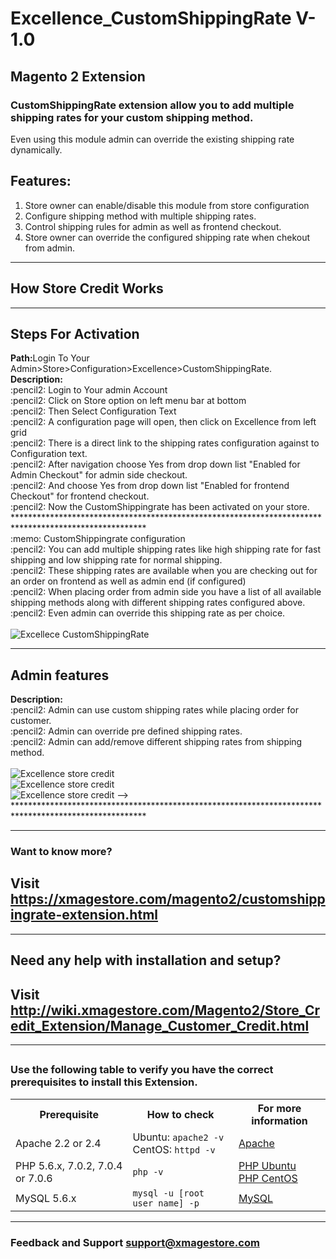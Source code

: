 # Excellence_CustomShippingRate V-1.0
## Magento 2 Extension

### CustomShippingRate extension allow you to add multiple shipping rates for your custom shipping method.

Even using this module admin can override the existing shipping rate dynamically.

## Features:

1. Store owner can enable/disable this module from store configuration
2. Configure shipping method with multiple shipping rates.
3. Control shipping rules for admin as well as frontend checkout.
4. Store owner can override the configured shipping rate when chekout from admin.
___________________________________________________________________________________________________
## How Store Credit Works

__________________________________________________________________________________________________
## Steps For Activation
<div></div>
	<div>
	   <b>Path:</b>Login To Your Admin>Store>Configuration>Excellence>CustomShippingRate.
	</div>
	<div>
		<b>Description: </b> <div>:pencil2: Login to Your admin Account</div>
				     <div>:pencil2: Click on Store option on left menu bar at bottom</div>
				     <div>:pencil2: Then Select Configuration Text</div>
				     <div>:pencil2: A configuration page will open, then click on Excellence from left grid</div>
                     <div>:pencil2: There is a direct link to the shipping rates configuration against to Configuration text.</div>
				     <div>:pencil2: After navigation choose Yes from drop down list  "Enabled for Admin Checkout" for admin side checkout.</div>
				     <div>:pencil2: And choose Yes from drop down list "Enabled for frontend Checkout" for frontend checkout.</div>
		<div>:pencil2: Now the CustomShippingrate has been activated on your store.</div>
	</div>
</div>
******************************************************************************************************
<div>
	:memo: CustomShippingrate configuration
    <div>:pencil2: You can add multiple shipping rates like high shipping rate for fast shipping and low shipping rate for normal shipping.</div>
	<div>:pencil2: These shipping rates are available when you are checking out for an order on frontend as well as admin end (if configured)</div>
	<div>:pencil2: When placing order from admin side you have a list of all available shipping methods along with different shipping rates configured above.</div>
    <div>:pencil2: Even admin can override this shipping rate as per choice.</div>
</div>



<br/>
<img src="https://i.ibb.co/Dth6BL0/rsz-customshipping-rate-config.png" alt="Excellece CustomShippingRate" title="custom shipping rate module">




_______________________________________________________________________________________________________
## Admin features
<div>
	<div>
	</div>
	<div>
		<b>Description: </b> <div>:pencil2: Admin can use custom shipping rates while placing order for customer.</div>
        <div>:pencil2: Admin can override pre defined shipping rates.</div>
        <div>:pencil2: Admin can add/remove different shipping rates from shipping method.</div>
	</div>
	<div>
		<br/>
		<img src="https://i.ibb.co/pZ5fyNL/rsz-custom-multiple.png" alt="Excellence store credit" title="store credit module"/>
		<br/>
		<img src="https://i.ibb.co/k0MHjRy/rsz-custom-rates.png" alt="Excellence store credit" title="store credit module"/>
		<br/>
		<img src="http://wiki.xmagestore.com/images/sc17.png" alt="Excellence store credit" title="store credit module"/> -->
	</div>
</div>
******************************************************************************************************


___________________________________________________________________________________________________

### Want to know more?

## Visit <a href='https://xmagestore.com/magento2/customshippingrate-extension.html' target='_blank'>https://xmagestore.com/magento2/customshippingrate-extension.html</a>
___________________________________________________________________________________________________
## Need any help with installation and setup?

## Visit <a href='http://wiki.xmagestore.com/Magento2/Store_Credit_Extension/Manage_Customer_Credit.html' target='_blank'>http://wiki.xmagestore.com/Magento2/Store_Credit_Extension/Manage_Customer_Credit.html</a>

___________________________________________________________________________________________________
## 

### Use the following table to verify you have the correct prerequisites to install this Extension.
<table>
	<tbody>
		<tr>
			<th>Prerequisite</th>
			<th>How to check</th>
			<th>For more information</th>
		</tr>
	<tr>
		<td>Apache 2.2 or 2.4</td>
		<td>Ubuntu: <code>apache2 -v</code><br>
		CentOS: <code>httpd -v</code></td>
		<td><a href="https://devdocs.magento.com/guides/v2.2/install-gde/prereq/apache.html">Apache</a></td>
	</tr>
	<tr>
		<td>PHP 5.6.x, 7.0.2, 7.0.4 or 7.0.6</td>
		<td><code>php -v</code></td>
		<td><a href="http://devdocs.magento.com/guides/v2.2/install-gde/prereq/php-ubuntu.html">PHP Ubuntu</a><br><a href="http://devdocs.magento.com/guides/v2.2/install-gde/prereq/php-centos.html">PHP CentOS</a></td>
	</tr>
	<tr><td>MySQL 5.6.x</td>
	<td><code>mysql -u [root user name] -p</code></td>
	<td><a href="http://devdocs.magento.com/guides/v2.2/install-gde/prereq/mysql.html">MySQL</a></td>
	</tr>
</tbody>
</table>

___________________________________________________________________________________________________
### Feedback and Support <a href="mailto:support@xmagestore.com">support@xmagestore.com</a>
